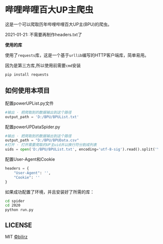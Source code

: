 # 哔哩哔哩百大UP主爬虫
这是一个可以爬取历年哔哩哔哩百大UP主(BPU)的爬虫。

2021-01-21: 不需要再制作headers.txt了

**使用的库**

使用了`requests`库，这是一个基于`urllib`编写的HTTP客户端库，简单易用。

因为是第三方库,所以使用前需要`cmd`安装

`pip install requests`

## 如何使用本项目

配置powerUPList.py文件

```python
#输出 · 把爬取到的数据输出到这个路径
output_path = 'D:/BPU/BPUList.txt'
```

配置powerUPDataSpider.py

```python
#输出 · 把爬取到的数据输出到这个路径
output_path = "D:/BPU/BPUData.csv"
#打开 · 打开需要爬取的UP主uid并以换行符分割成列表
uids = open('D:/BPU/BPUList.txt', encoding='utf-8-sig').read().split('\n')
```

配置User-Agent和Cookie

```python
headers = {
    "User-Agent": '',
    "Cookie": ''
}
```

如果成功配置了环境，并且安装好了所需的库：

```bash
cd spider
cd 2020
python run.py
```

## LICENSE

MIT [©bilirz](https://github.com/bilirz)
